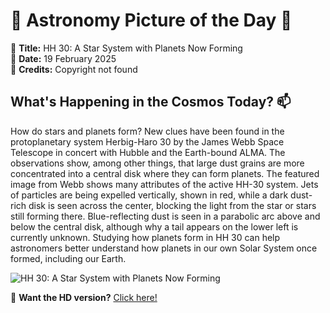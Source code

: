 # 🌌 **Astronomy Picture of the Day** 🌌

🔭 **Title:** HH 30: A Star System with Planets Now Forming  
📅 **Date:** 19 February 2025  
📸 **Credits:** Copyright not found  

## **What's Happening in the Cosmos Today?** 📫

How do stars and planets form? New clues have been found in the protoplanetary system Herbig-Haro 30 by the James Webb Space Telescope in concert with Hubble and the Earth-bound ALMA.  The observations show, among other things, that large dust grains are more concentrated into a central disk where they can form planets. The featured image from Webb shows many attributes of the active HH-30 system. Jets of particles are being expelled vertically, shown in red, while a dark dust-rich disk is seen across the center, blocking the light from the star or stars still forming there. Blue-reflecting dust is seen in a parabolic arc above and below the central disk, although why a tail appears on the lower left is currently unknown. Studying how planets form in HH 30 can help astronomers better understand how planets in our own Solar System once formed, including our Earth.


![HH 30: A Star System with Planets Now Forming](https://apod.nasa.gov/apod/image/2502/HH30_Webb_960.jpg)

🌠 **Want the HD version?** [Click here!](https://apod.nasa.gov/apod/image/2502/HH30_Webb_960.jpg)
